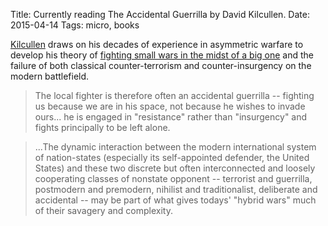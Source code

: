 Title: Currently reading The Accidental Guerrilla by David Kilcullen.
Date: 2015-04-14
Tags: micro, books

[Kilcullen](https://en.wikipedia.org/wiki/David_Kilcullen) draws on his decades of experience in asymmetric warfare to develop his theory of [fighting small wars in the midst of a big one](http://www.amazon.com/The-Accidental-Guerrilla-Fighting-Small/dp/0199754098) and the failure of both classical counter-terrorism and counter-insurgency on the modern battlefield.

> The local fighter is therefore often an accidental guerrilla -- fighting us because we are in his space, not because he wishes to invade ours... he is engaged in "resistance" rather than "insurgency" and fights principally to be left alone.

> ...The dynamic interaction between the modern international system of nation-states (especially its self-appointed defender, the United States) and these two discrete but often interconnected and loosely cooperating classes of nonstate opponent -- terrorist and guerrilla, postmodern and premodern, nihilist and traditionalist, deliberate and accidental -- may be part of what gives todays' "hybrid wars" much of their savagery and complexity.
